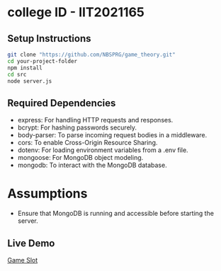 # college ID - IIT2021165
## Setup Instructions
   ```bash
   git clone "https://github.com/NBSPRG/game_theory.git"
   cd your-project-folder
   npm install
   cd src
   node server.js
   ```

## Required Dependencies
- express: For handling HTTP requests and responses.
- bcrypt: For hashing passwords securely.
- body-parser: To parse incoming request bodies in a middleware.
- cors: To enable Cross-Origin Resource Sharing.
- dotenv: For loading environment variables from a .env file.
- mongoose: For MongoDB object modeling.
- mongodb: To interact with the MongoDB database.

# Assumptions
- Ensure that MongoDB is running and accessible before starting the server.

## Live Demo
[Game Slot](https://game-theory-pzci.onrender.com/)
